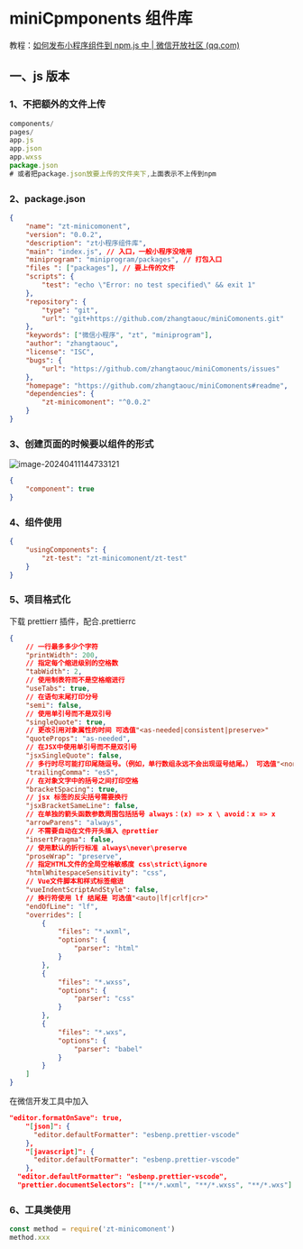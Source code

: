 # miniCpmponents 组件库

教程：[如何发布小程序组件到 npm.js 中 | 微信开放社区 (qq.com)](https://developers.weixin.qq.com/community/develop/article/doc/0006445642c5688dccfa24fe651413)

## 一、js 版本

### 1、不把额外的文件上传

```javascript
components/
pages/
app.js
app.json
app.wxss
package.json
# 或者把package.json放要上传的文件夹下,上面表示不上传到npm
```

### 2、package.json

```json
{
	"name": "zt-minicomonent",
	"version": "0.0.2",
	"description": "zt小程序组件库",
	"main": "index.js", // 入口，一般小程序没啥用
	"miniprogram": "miniprogram/packages", // 打包入口
	"files ": ["packages"], // 要上传的文件
	"scripts": {
		"test": "echo \"Error: no test specified\" && exit 1"
	},
	"repository": {
		"type": "git",
		"url": "git+https://github.com/zhangtaouc/miniComonents.git"
	},
	"keywords": ["微信小程序", "zt", "miniprogram"],
	"author": "zhangtaouc",
	"license": "ISC",
	"bugs": {
		"url": "https://github.com/zhangtaouc/miniComonents/issues"
	},
	"homepage": "https://github.com/zhangtaouc/miniComonents#readme",
	"dependencies": {
		"zt-minicomonent": "^0.0.2"
	}
}
```

### 3、创建页面的时候要以组件的形式

![image-20240411144733121](C:\Users\31319\AppData\Roaming\Typora\typora-user-images\image-20240411144733121.png)

```json
{
	"component": true
}
```

### 4、组件使用

```json
{
	"usingComponents": {
		"zt-test": "zt-minicomonent/zt-test"
	}
}
```

### 5、项目格式化

下载 prettierr 插件，配合.prettierrc

```json
{
	// 一行最多多少个字符
	"printWidth": 200,
	// 指定每个缩进级别的空格数
	"tabWidth": 2,
	// 使用制表符而不是空格缩进行
	"useTabs": true,
	// 在语句末尾打印分号
	"semi": false,
	// 使用单引号而不是双引号
	"singleQuote": true,
	// 更改引用对象属性的时间 可选值"<as-needed|consistent|preserve>"
	"quoteProps": "as-needed",
	// 在JSX中使用单引号而不是双引号
	"jsxSingleQuote": false,
	// 多行时尽可能打印尾随逗号。（例如，单行数组永远不会出现逗号结尾。） 可选值"<none|es5|all>"，默认none
	"trailingComma": "es5",
	// 在对象文字中的括号之间打印空格
	"bracketSpacing": true,
	// jsx 标签的反尖括号需要换行
	"jsxBracketSameLine": false,
	// 在单独的箭头函数参数周围包括括号 always：(x) => x \ avoid：x => x
	"arrowParens": "always",
	// 不需要自动在文件开头插入 @prettier
	"insertPragma": false,
	// 使用默认的折行标准 always\never\preserve
	"proseWrap": "preserve",
	// 指定HTML文件的全局空格敏感度 css\strict\ignore
	"htmlWhitespaceSensitivity": "css",
	// Vue文件脚本和样式标签缩进
	"vueIndentScriptAndStyle": false,
	// 换行符使用 lf 结尾是 可选值"<auto|lf|crlf|cr>"
	"endOfLine": "lf",
	"overrides": [
		{
			"files": "*.wxml",
			"options": {
				"parser": "html"
			}
		},
		{
			"files": "*.wxss",
			"options": {
				"parser": "css"
			}
		},
		{
			"files": "*.wxs",
			"options": {
				"parser": "babel"
			}
		}
	]
}
```

在微信开发工具中加入

```json
"editor.formatOnSave": true,
    "[json]": {
      "editor.defaultFormatter": "esbenp.prettier-vscode"
    },
    "[javascript]": {
      "editor.defaultFormatter": "esbenp.prettier-vscode"
    },
  "editor.defaultFormatter": "esbenp.prettier-vscode",
  "prettier.documentSelectors": ["**/*.wxml", "**/*.wxss", "**/*.wxs"]
```

### 6、工具类使用

```javascript
const method = require('zt-minicomonent')
method.xxx
```
